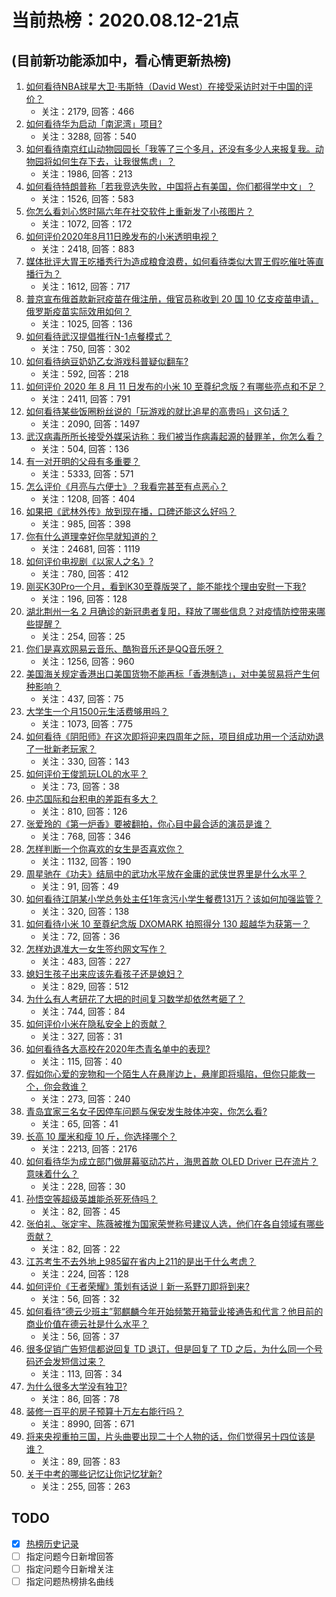 # 当前热榜：2020.08.12-21点
## (目前新功能添加中，看心情更新热榜)
1. [如何看待NBA球星大卫·韦斯特（David West）在接受采访时对于中国的评价？](https://www.zhihu.com/question/413378644)
    * 关注：2179, 回答：466
2. [如何看待华为启动「南泥湾」项目?](https://www.zhihu.com/question/412000201)
    * 关注：3288, 回答：540
3. [如何看待南京红山动物园园长「我等了三个多月，还没有多少人来报复我。动物园将如何生存下去，让我很焦虑」？](https://www.zhihu.com/question/412956659)
    * 关注：1986, 回答：213
4. [如何看待特朗普称「若我竞选失败，中国将占有美国，你们都得学中文」？](https://www.zhihu.com/question/413671617)
    * 关注：1526, 回答：583
5. [你怎么看刘心悠时隔六年在社交软件上重新发了小孩图片？](https://www.zhihu.com/question/413659877)
    * 关注：1072, 回答：172
6. [如何评价2020年8月11日晚发布的小米透明电视？](https://www.zhihu.com/question/413577234)
    * 关注：2418, 回答：883
7. [媒体批评大胃王吃播秀行为造成粮食浪费，如何看待类似大胃王假吃催吐等直播行为？](https://www.zhihu.com/question/413666781)
    * 关注：1612, 回答：717
8. [普京宣布俄首款新冠疫苗在俄注册，俄官员称收到 20 国 10 亿支疫苗申请，俄罗斯疫苗实际效用如何？](https://www.zhihu.com/question/413642539)
    * 关注：1025, 回答：136
9. [如何看待武汉提倡推行N-1点餐模式？](https://www.zhihu.com/question/413593542)
    * 关注：750, 回答：302
10. [如何看待纳豆奶奶乙女游戏科普疑似翻车?](https://www.zhihu.com/question/412993369)
    * 关注：592, 回答：218
11. [如何评价 2020 年 8 月 11 日发布的小米 10 至尊纪念版？有哪些亮点和不足？](https://www.zhihu.com/question/413474018)
    * 关注：2411, 回答：791
12. [如何看待某些饭圈粉丝说的「玩游戏的就比追星的高贵吗」这句话？](https://www.zhihu.com/question/412579319)
    * 关注：2090, 回答：1497
13. [武汉病毒所所长接受外媒采访称：我们被当作病毒起源的替罪羊，你怎么看？](https://www.zhihu.com/question/413478244)
    * 关注：504, 回答：136
14. [有一对开明的父母有多重要？](https://www.zhihu.com/question/65185572)
    * 关注：5333, 回答：571
15. [怎么评价《月亮与六便士》？我看完甚至有点恶心？](https://www.zhihu.com/question/403773802)
    * 关注：1208, 回答：404
16. [如果把《武林外传》放到现在播，口碑还能这么好吗？](https://www.zhihu.com/question/342198038)
    * 关注：985, 回答：398
17. [你有什么道理幸好你早就知道的？](https://www.zhihu.com/question/277938908)
    * 关注：24681, 回答：1119
18. [如何评价电视剧《以家人之名》?](https://www.zhihu.com/question/368461301)
    * 关注：780, 回答：412
19. [刚买K30Pro一个月，看到K30至尊版哭了，能不能找个理由安慰一下我?](https://www.zhihu.com/question/413576353)
    * 关注：196, 回答：128
20. [湖北荆州一名 2 月确诊的新冠患者复阳，释放了哪些信息？对疫情防控带来哪些提醒？](https://www.zhihu.com/question/413701893)
    * 关注：254, 回答：25
21. [你们是喜欢网易云音乐、酷狗音乐还是QQ音乐呀？](https://www.zhihu.com/question/403769323)
    * 关注：1256, 回答：960
22. [美国海关规定香港出口美国货物不能再标「香港制造」，对中美贸易将产生何种影响？](https://www.zhihu.com/question/413489081)
    * 关注：437, 回答：75
23. [大学生一个月1500元生活费够用吗？](https://www.zhihu.com/question/412982421)
    * 关注：1073, 回答：775
24. [如何看待《阴阳师》在这次即将迎来四周年之际，项目组成功用一个活动劝退了一批新老玩家？](https://www.zhihu.com/question/411727669)
    * 关注：330, 回答：143
25. [如何评价王俊凯玩LOL的水平？](https://www.zhihu.com/question/413332586)
    * 关注：73, 回答：38
26. [中芯国际和台积电的差距有多大？](https://www.zhihu.com/question/407283724)
    * 关注：810, 回答：126
27. [张爱玲的《第一炉香》要被翻拍，你心目中最合适的演员是谁？](https://www.zhihu.com/question/302968835)
    * 关注：768, 回答：346
28. [怎样判断一个你喜欢的女生是否喜欢你？](https://www.zhihu.com/question/387127172)
    * 关注：1132, 回答：190
29. [周星驰在《功夫》结局中的武功水平放在金庸的武侠世界里是什么水平？](https://www.zhihu.com/question/413150872)
    * 关注：91, 回答：49
30. [如何看待江阴某小学总务处主任1年贪污小学生餐费131万？该如何加强监管？](https://www.zhihu.com/question/413647535)
    * 关注：320, 回答：138
31. [如何看待小米 10 至尊纪念版 DXOMARK 拍照得分 130 超越华为获第一？](https://www.zhihu.com/question/413564199)
    * 关注：72, 回答：36
32. [怎样劝退准大一女生签约网文写作？](https://www.zhihu.com/question/413235684)
    * 关注：483, 回答：227
33. [媳妇生孩子出来应该先看孩子还是媳妇？](https://www.zhihu.com/question/268042569)
    * 关注：829, 回答：512
34. [为什么有人考研花了大把的时间复习数学却依然考砸了？](https://www.zhihu.com/question/390760713)
    * 关注：744, 回答：84
35. [如何评价小米在隐私安全上的贡献？](https://www.zhihu.com/question/413501836)
    * 关注：327, 回答：31
36. [如何看待各大高校在2020年杰青名单中的表现?](https://www.zhihu.com/question/413523891)
    * 关注：115, 回答：40
37. [假如你心爱的宠物和一个陌生人在悬崖边上，悬崖即将塌陷，但你只能救一个，你会救谁？](https://www.zhihu.com/question/411319806)
    * 关注：273, 回答：240
38. [青岛宜家三名女子因停车问题与保安发生肢体冲突，你怎么看?](https://www.zhihu.com/question/413704753)
    * 关注：65, 回答：41
39. [长高 10 厘米和瘦 10 斤，你选择哪个？](https://www.zhihu.com/question/406471024)
    * 关注：2213, 回答：2176
40. [如何看待华为成立部门做屏幕驱动芯片，海思首款 OLED Driver 已在流片？意味着什么？](https://www.zhihu.com/question/413480198)
    * 关注：228, 回答：30
41. [孙悟空等超级英雄能杀死死侍吗？](https://www.zhihu.com/question/413559698)
    * 关注：82, 回答：45
42. [张伯礼、张定宇、陈薇被推为国家荣誉称号建议人选，他们在各自领域有哪些贡献？](https://www.zhihu.com/question/411725899)
    * 关注：82, 回答：22
43. [江苏考生不去外地上985留在省内上211的是出于什么考虑？](https://www.zhihu.com/question/334813715)
    * 关注：224, 回答：128
44. [如何评价《王者荣耀》策划有话说丨新一系野刀即将到来?](https://www.zhihu.com/question/413470621)
    * 关注：56, 回答：32
45. [如何看待“德云少班主”郭麒麟今年开始频繁开箱营业接通告和代言？他目前的商业价值在德云社是什么水平？](https://www.zhihu.com/question/413710089)
    * 关注：56, 回答：37
46. [很多促销广告短信都说回复 TD 退订，但是回复了 TD 之后，为什么同一个号码还会发短信过来？](https://www.zhihu.com/question/31369521)
    * 关注：113, 回答：34
47. [为什么很多大学没有独卫?](https://www.zhihu.com/question/412340470)
    * 关注：86, 回答：78
48. [装修一百平的房子预算十万左右能行吗？](https://www.zhihu.com/question/382784210)
    * 关注：8990, 回答：671
49. [将来央视重拍三国，片头曲要出现二十个人物的话，你们觉得另十四位该是谁？](https://www.zhihu.com/question/412920121)
    * 关注：89, 回答：83
50. [关于中考的哪些记忆让你记忆犹新?](https://www.zhihu.com/question/405499508)
    * 关注：255, 回答：263
## TODO
* [x] [热榜历史记录](hot_history/AllHot.md)
* [ ] 指定问题今日新增回答
* [ ] 指定问题今日新增关注
* [ ] 指定问题热榜排名曲线
